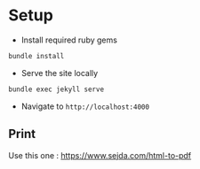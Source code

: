 
# Setup


* Install required ruby gems
```bash
bundle install
```
* Serve the site locally
```bash
bundle exec jekyll serve
```
* Navigate to `http://localhost:4000`

## Print

Use this one : https://www.sejda.com/html-to-pdf

